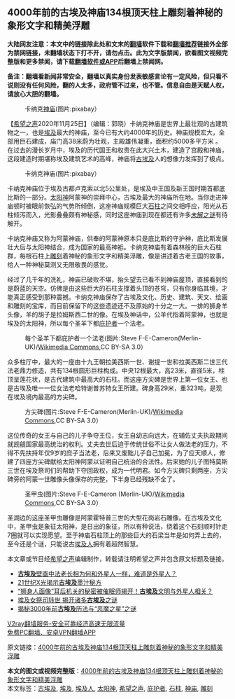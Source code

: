  <h2>4000年前的古埃及神庙134根顶天柱上雕刻着神秘的象形文字和精美浮雕</h2> <p class="notice"><b>大陆网友注意：本文中的链接除此处和文末的<a href="https://github.com/bannedbook/fanqiang" >翻墙</a>软件下载和<a href="https://github.com/killgcd/justmysocks/blob/master/README.md">翻墙推荐</a>链接外全部为禁网链接，未翻墙状态下打不开，请勿点击。此为文字版禁闻，欲看图文视频完整版和更多禁闻，请下载<a href="https://github.com/bannedbook/fanqiang">翻墙软件或APP</a>后翻墙上禁闻网。</p><p>备注：翻墙看新闻非常安全，翻墙以真实身份发表敏感言论有一定风险，但只看不说则没有任何风险，翻的人太多，政府管不过来，也不管。信息自由是天赋人权，请放心大胆的翻墙。</b></p>  <div class="entry"> <figure><figcaption>卡纳克<a href="https://www.bannedbook.org/bnews/tag/%E7%A5%9E%E5%BA%99/" class="st_tag internal_tag" rel="tag" title="标签 神庙 下的日志">神庙</a>(图片:pixabay）</figcaption></figure> <p>【<span class='wp_keywordlink_affiliate'><a href="https://www.soundofhope.org" title="希望之声" target="_blank">希望之声</a></span>2020年11月25日】（编辑：郭晓）卡纳克神庙是世界上最壮观的古建筑物之一，也是<a href="https://www.bannedbook.org/bnews/tag/%e5%9f%83%e5%8f%8a/" class="st_tag internal_tag" rel="tag" title="标签 埃及 下的日志">埃及</a>最大的神庙，至今已有大约4000年的历史。神庙规模宏大，全部用巨石建成，庙门高38米蔚为壮观，主殿雄伟凝重，面积约5000多平方米 。在过去的漫长岁月中，埃及的历代国王和权贵在此大兴土木，建造了宫殿和神庙，这段建造时期堪称埃及建筑艺术的高峰，神庙将<a href="https://www.bannedbook.org/bnews/tag/%e5%8f%a4%e5%9f%83%e5%8f%8a/" class="st_tag internal_tag" rel="tag" title="标签 古埃及 下的日志">古埃及</a>人的想像力发挥到了极点。</p> <figure><figcaption>卡纳克神庙(图片:pixabay）</figcaption></figure> <p>卡纳克神庙位于埃及古都卢克索以北5公里处，是埃及中王国及新王国时期首都底比斯的一部分。<a href="https://www.bannedbook.org/bnews/tag/%e5%a4%aa%e9%98%b3%e7%a5%9e/" class="st_tag internal_tag" rel="tag" title="标签 太阳神 下的日志">太阳神</a>阿蒙神的崇拜中心，古埃及最大的神庙所在地。当你走进神庙顿时被眼前恢弘的气势所倾倒，这座神庙规模巨大<a href="https://www.bannedbook.org/bnews/tag/%E7%9F%B3%E6%9F%B1/" class="st_tag internal_tag" rel="tag" title="标签 石柱 下的日志">石柱</a>之间交相呼应，阳光从石柱倾泻而入，光影叠叠颇有神秘感，同时这座神庙到现在都还有许多<span class='wp_keywordlink_affiliate'><a href="https://www.bannedbook.org/bnews/aomi/earth/" title="未解之谜" target="_blank">未解之谜</a></span>有待解开。</p>  <p>卡纳克神庙又称为阿蒙神庙，供奉的阿蒙神原本只是底比斯的守护神，底比斯发展壮大后与太阳神结合，成为国家的最高神袛。卡纳克神庙有着森林般的巨大石柱群，每根石柱上<a href="https://www.bannedbook.org/bnews/tag/%E9%9B%95%E5%88%BB/" class="st_tag internal_tag" rel="tag" title="标签 雕刻 下的日志">雕刻</a>着神秘的象形文字和精美浮雕，像是讲述着古老王国的故事，给人一种神秘莫测又无限敬畏的感觉。</p> <p>经过了几千年的洗礼，神庙已破败不堪，抬头望去已看不到神庙屋顶，直接看到的是蔚蓝的天空。仿佛是由这些巨大的石柱支撑着头顶的苍穹，只有你身临其境，才能真正感受到那种震撼。卡纳克神庙保存了古埃及文化、历史、建筑、天文、绘画和雕刻的宝库，而目前保留下的这些遗迹还不及原始的十分之一大。一排的狮身羊头像，羊的胡子是拉姆斯西二世的像。在埃及神话中，公羊代指着阿蒙神，也就是埃及的太阳神，所以每个圣羊下都<a href="https://www.bannedbook.org/bnews/tag/%E5%BA%87%E6%8A%A4%E8%80%85/" class="st_tag internal_tag" rel="tag" title="标签 庇护者 下的日志">庇护者</a>一个法老。</p>  <figure><figcaption>每个圣羊下都庇护者一个法老(图片:Steve F-E-Cameron(Merlin-UK)/<a target="_blank" href="https://zh.wikipedia.org/wiki/%E5%8D%A1%E7%BA%B3%E5%85%8B%E7%A5%9E%E5%BA%99#/media/File:SFEC_EGYPT_KARNAK_2006-015.JPG">Wikimedia Commons</a>,CC BY-SA 3.0）</figcaption></figure> <p>众多柱厅中，最大的一座由十九王朝拉美西斯一世、谢提一世和拉美西斯二世三代法老鼎力修造，共有134根圆形巨柱构成。中央12根最大，高23米，直径5米，柱顶呈莲花状，是古代建筑中最高大的石柱。而这座方尖碑是世界上第一位女王、也是古埃及唯一一位女法老哈特谢普苏特女王所建。碑身高29米，重323吨，是现在埃及境内最高的方尖碑。</p> <figure><figcaption>方尖碑(图片:Steve F-E-Cameron(Merlin-UK)/<a target="_blank" href="https://zh.wikipedia.org/wiki/%E5%8D%A1%E7%BA%B3%E5%85%8B%E7%A5%9E%E5%BA%99#/media/File:SFEC_EGYPT_KARNAK_2006-008.JPG">Wikimedia Commons</a>,CC BY-SA 3.0）</figcaption></figure> <p>这位传奇的女王与自己的儿子争夺王位，女王自幼志向远大，在辅佐丈夫执政期间就觊觎国家最高统治的权利。丈夫去世后迫于传统世俗不让女人做法老的压力，不得不先扶持年仅9岁的庶子当法老，后来又废黜儿子自己加冕，为了应天顺人，修建了四座方尖碑献给太阳神阿蒙以证明自己统治的合法性。后来她的儿子图特莫斯三世在埃及祭司们的帮助下夺回政权，成为一代明君。如今方尖碑只剩两座，方尖碑旁的阿蒙一世雕像头像保存的完整，下半身已经残缺不全了。</p>  <figure><figcaption>圣甲虫(图片:Steve F-E-Cameron (Merlin-UK)/<a target="_blank" href="https://commons.wikimedia.org/wiki/File:S_F-E-CAMERON_EGYPT_2005_KARNAK_00954.JPG">Wikimedia Commons</a>,CC BY-SA 3.0）</figcaption></figure> <p>圣湖边的这座圣甲虫雕像是阿蒙霍特普三世的大型花岗岩石雕像。在古埃及文化中，圣甲虫是象征太阳神，是日出的象征，所以有种说法，绕着这个石刻顺时针走7圈就可以实现愿望。至于神庙石柱顶上的那些巨大的石梁当年是如何弄上去的，至今还是个谜，只能说古<a href="https://www.bannedbook.org/bnews/tag/%e5%9f%83%e5%8f%8a%e4%ba%ba/" class="st_tag internal_tag" rel="tag" title="标签 埃及人 下的日志">埃及人</a>拥有着超然智慧。</p> <p>本文章或节目经<a href="https://www.bannedbook.org/bnews/tag/%e5%b8%8c%e6%9c%9b%e4%b9%8b%e5%a3%b0/" class="st_tag internal_tag" rel="tag" title="标签 希望之声 下的日志">希望之声</a>编辑制作，转载请注明希望之声并包含原文标题及链接。</p>  <ul class='op-related-articles' title='相关阅读'> <li><a href='https://www.bannedbook.org/bnews/comments/20201120/1434328.html' target='_blank'><b>古埃及</b>壁画中法老长相为何和外星人一样，难道是外星人？</a></li> <li><a href='https://www.bannedbook.org/bnews/aomi/history/20201107/1427323.html' target='_blank'>21世纪X光揭示<b>古埃及</b>墨汁秘方</a></li> <li><a href='https://www.bannedbook.org/bnews/comments/20200929/1404819.html' target='_blank'>“狮身人面像”耳后机关的秘密被催眠师揭开！<b>古埃及</b>文明与外星人相关？</a></li> <li><a href='https://www.bannedbook.org/bnews/comments/20200921/1400135.html' target='_blank'>埃及女祭司转世 揭开诸多<b>古埃及</b>之谜</a></li> <li><a href='https://www.bannedbook.org/bnews/comments/20200904/1390517.html' target='_blank'>揭秘3000年前<b>古埃及</b>历法与“恶魔之星”之谜</a></li> </ul> <p class="texttj"> <a href="https://www.bannedbook.org/forum23/topic22702.html" target="_blank">V2ray翻墙服务-安全可靠经济高速无限流量</a><br/> <a href="https://github.com/bannedbook/fanqiang/wiki/%E7%A6%81%E9%97%BB%E7%BD%91%E5%AE%89%E5%8D%93%E7%BF%BB%E5%A2%99%E6%96%B0%E9%97%BBAPP" target="_blank">免费PC翻墙、安卓VPN翻墙APP</a></p><p>原文链接：<a class="src_link"  href="https://www.soundofhope.org/post/444973" target="_blank">4000年前的古埃及神庙134根顶天柱上雕刻着神秘的象形文字和精美浮雕</a></p><a name='sharetosocial'></a>       <div><b>本文的图文或视频完整版</b>：<a href='https://www.bannedbook.org/bnews/comments/20201125/1436979.html'>4000年前的古埃及神庙134根顶天柱上雕刻着神秘的象形文字和精美浮雕</a></div>  </div><!--END ENTRY--> <div class="postfooter"> <div>本文标签：<a href="https://www.bannedbook.org/bnews/tag/%e5%8f%a4%e5%9f%83%e5%8f%8a/" rel="tag">古埃及</a>, <a href="https://www.bannedbook.org/bnews/tag/%e5%9f%83%e5%8f%8a/" rel="tag">埃及</a>, <a href="https://www.bannedbook.org/bnews/tag/%e5%9f%83%e5%8f%8a%e4%ba%ba/" rel="tag">埃及人</a>, <a href="https://www.bannedbook.org/bnews/tag/%e5%a4%aa%e9%98%b3%e7%a5%9e/" rel="tag">太阳神</a>, <a href="https://www.bannedbook.org/bnews/tag/%e5%b8%8c%e6%9c%9b%e4%b9%8b%e5%a3%b0/" rel="tag">希望之声</a>, <a href="https://www.bannedbook.org/bnews/tag/%E5%BA%87%E6%8A%A4%E8%80%85/" rel="tag">庇护者</a>, <a href="https://www.bannedbook.org/bnews/tag/%E7%9F%B3%E6%9F%B1/" rel="tag">石柱</a>, <a href="https://www.bannedbook.org/bnews/tag/%E7%A5%9E%E5%BA%99/" rel="tag">神庙</a>, <a href="https://www.bannedbook.org/bnews/tag/%E9%9B%95%E5%88%BB/" rel="tag">雕刻</a></div>  </div><!--END POSTFOOTER--> 